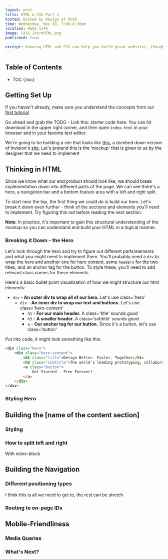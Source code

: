 ```yaml
---
layout: post
title: HTML & CSS Part 2
hosted: Hosted by Design at UCSD
time: Wednesday, Nov 30, 7:00-8:30pm
location: H&SS 1346
image: FA16_IntroHTML.png
published: true

excerpt: Knowing HTML and CSS can help you build great websites, though getting started with it may seem daunting at first. Join us at this hands-on workshop where we tackle the basics of HTML and CSS. Just bring your computer and your favorite text editor.
---
```

## Table of Contents

* TOC
{:toc}

## Getting Set Up

If you haven't already, make sure you understand the concepts from our [first tutorial](http://designatucsd.org/2016/11/16/intro-html-css.html)

Go ahead and grab the TODO - Link this: starter code here. You can hit download in the upper right corner, and then open `index.html` in your browser and in your favorite text editor.

We're going to be building a site that looks like [this](http://designatucsd.org/examples/envision/checkpoint3/), a dumbed down version of Invision's [site](https://www.invisionapp.com/). Let's pretend this is the 'mockup' that is given to us by the designer that we need to implement

## Thinking in HTML

Since we know what our end product should look like, we should break implementation down into different parts of the page. We can see there's a hero, a navigation bar and a bottom feature area with a left and right split.

To start near the top, the first thing we could do is build our hero. Let's break it down even further - think of the sections and elements you'll need to implement. Try figuring this out before reading the next section.

**Note**: In practice, it's important to gain this structural understanding of the mockup so you can understand and build your HTML in a logical manner.

### Breaking it Down - the Hero

Let's look through the hero and try to figure out different parts/elements and what you might need to implement them. You'll probably need a `div` to wrap the hero and another one for hero content, some `headers` for the two titles, and an anchor tag for the button. To style these, you'll need to add relevant class names for these elements.

Here's a basic bullet point visualization of how we might structure our html elements:

* `div` - **An outer div to wrap all of our hero.** Let's use class='hero'
  * `div` - **An inner div to wrap our text and buttons.** Let's use class='hero-content'
    * `h1` - **For our main header.** A class='title' sounds good
    * `h3` - **A smaller header.** A class='subtitle' sounds good
    * `a` - **Our anchor tag for our button.** Since it's a button, let's use class='button'

Put into code, it might look something like this:

```html
<div class="hero">
    <div class="hero-content">
        <h1 class="title">Design Better. Faster. Together</h1>
        <h3 class="subtitle">The world's leading prototyping, collaboration & workflow platform</h3>
        <a class="button">
            Get Started - Free Forever!
        </a>
    </div>
</div>
```

### Styling Hero


## Building the [name of the content section]

### Styilng

### How to split left and right
With inline-block

## Building the Navigation

### Different positioning types



I think this is all we need to get to, the rest can be stretch

### Routing to on-page IDs

## Mobile-Friendliness

### Media Queries

### What's Next?

